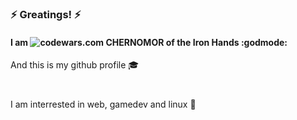#
### :zap: Greatings! :zap:  
#### I am ![codewars.com](https://www.codewars.com/users/CHERNOMORGAMES/badges/micro "codewars.com") CHERNOMOR of the Iron Hands :godmode:  

And this is my github profile :mortar_board:  
#
I am interrested in web, gamedev and linux :floppy_disk:  
